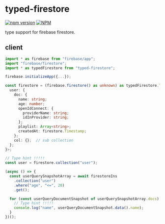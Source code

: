 # typed-firestore

[![npm version](https://badge.fury.io/js/typed-firestore.svg)](https://badge.fury.io/js/typed-firestore)
[![NPM](https://nodei.co/npm/typed-firestore.png)](https://nodei.co/npm/typed-firestore/)

type support for firebase firestore.

## client

```ts
import * as firebase from "firebase/app";
import "firebase/firestore";
import * as typedFirestore from "typed-firestore";

firebase.initializeApp({...});

const firestore = (firebase.firestore() as unknown) as typedFirestore.TypedFirebaseFirestore<{
  user: {
    doc: {
      name: string;
      age: number;
      openIdConnect: {
        providerName: string;
        idInProvider: string;
      };
      playlist: Array<string>;
      createdAt: firestore.Timestamp;
    };
    col: {};  // sub collection
  };
}>;

// Type hint !!!!!
const user = firestore.collection("user");

(async () => {
  const userQuerySnapshotArray = await firestoreIns
    .collection("user")
    .where("age", "<=", 20)
    .get();

  for (const userQueryDocumentSnapshot of userQuerySnapshotArray.docs) {
    // Type hint !!!!!
    console.log("name", userQueryDocumentSnapshot.data().name);
  }
})();
```
